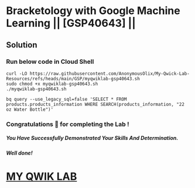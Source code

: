 # Bracketology with Google Machine Learning || [GSP40643] ||

## Solution

### Run below code in Cloud Shell

```
curl -LO https://raw.githubusercontent.com/AnonymousOlix/My-Qwick-Lab-Resources/refs/heads/main/GSP/myqwiklab-gsp40643.sh
sudo chmod +x myqwiklab-gsp40643.sh
./myqwiklab-gsp40643.sh
```

```
bq query --use_legacy_sql=false 'SELECT * FROM products.products_information WHERE SEARCH(products_information, "22 oz Water Bottle")'
```

### Congratulations 🎉 for completing the Lab !

##### *You Have Successfully Demonstrated Your Skills And Determination.*

#### *Well done!*

# [MY QWIK LAB](https://www.youtube.com/@MyQwiklab)
